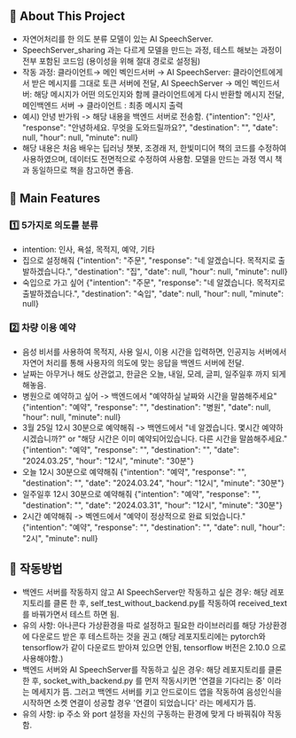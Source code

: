 ## 📌 About This Project
- 자연어처리를 한 의도 분류 모델이 있는 AI SpeechServer.
- SpeechServer_sharing 과는 다르게 모델을 만드는 과정, 테스트 해보는 과정이 전부 포함된 코드임 (용이성을 위해 절대 경로로 설정됨)
- 작동 과정: 클라이언트→ 메인 벡인드서버 → AI SpeechServer: 클라이언트에게서 받은 메시지를 그대로 토큰 서버에 전달, AI SpeechServer → 메인 벡인드서버: 해당 메시지가 어떤 의도인지와 함께 클라이언트에게 다시 반환할 메시지 전달, 메인백엔드 서버 → 클라이언트 : 최종 메시지 출력
- 예시) 안녕 반가워 -> 해당 내용을 백엔드 서버로 전송함.
{"intention": "인사", "response": "안녕하세요. 무엇을 도와드릴까요?", "destination": "", "date": null, "hour": 
null, "minute": null}
- 해당 내용은 처음 배우는 딥러닝 챗봇, 조경래 저, 한빛미디어 책의 코드를 수정하여 사용하였으며, 데이터도 전면적으로 수정하여 사용함. 모델을 만드는 과정 역시 책과 동일하므로 책을 참고하면 좋음. 

## 📌 Main Features
### 1️⃣ 5가지로 의도를 분류 
- intention: 인사, 욕설, 목적지, 예약, 기타
- 집으로 설정해줘
{"intention": "주문", "response": "네 알겠습니다. 목적지로 출발하겠습니다.", "destination": "집", "date": null, "hour": null, "minute": null}
- 숙입으로 가고 싶어
{"intention": "주문", "response": "네 알겠습니다. 목적지로 출발하겠습니다.", "destination": "숙입", "date": null, "hour": null, "minute": null}

### 2️⃣ 차량 이용 예약
- 음성 비서를 사용하여 목적지, 사용 일시, 이용 시간을 입력하면, 인공지능 서버에서 자연어 처리를 통해 사용자의 의도에 맞는 응답을 백엔드 서버에 전달.
- 날짜는 아무거나 해도 상관없고, 한글은 오늘, 내일, 모레, 글피, 일주일후 까지 되게 해놓음.
- 병원으로 예약하고 싶어 -> 백엔드에서 "예약하실 날짜와 시간을 말씀해주세요"
{"intention": "예약", "response": "", "destination": "병원", "date": null, "hour": null, "minute": null}  
- 3월 25일 12시 30분으로 예약해줘 -> 백엔드에서 "네 알겠습니다. 몇시간 예약하시겠습니까?" or "해당 시간은 이미 예약되어있습니다. 다른 시간을 말씀해주세요." 
 {"intention": "예약", "response": "", "destination": "", "date": "2024.03.25", "hour": "12시", "minute": "30분"}
- 오늘 12시 30분으로 예약해줘
{"intention": "예약", "response": "", "destination": "", "date": "2024.03.24", "hour": "12시", "minute": "30분"}
- 일주일후 12시 30분으로 예약해줘
{"intention": "예약", "response": "", "destination": "", "date": "2024.03.31", "hour": "12시", "minute": "30분"}
- 2시간 예약해줘 -> 벡엔드에서 "예약이 정상적으로 완료 되었습니다."
{"intention": "예약", "response": "", "destination": "", "date": null, "hour": "2시", "minute": null}

## 📌 작동방법
- 백엔드 서버를 작동하지 않고 AI SpeechServer만 작동하고 싶은 경우: 해당 레포지토리를 클론 한 후, self_test_without_backend.py를 작동하여 received_text를 바꿔가면서 테스트 하면 됨.
- 유의 사항: 아나콘다 가상환경을 따로 설정하고 필요한 라이브러리를 해당 가상환경에 다운로드 받은 후 테스트하는 것을 권고 (해당 레포지토리에는 pytorch와 tensorflow가 같이 다운로드 받아져 있으면 안됨, tensorflow 버전은 2.10.0 으로 사용해야함.)
- 백엔드 서버와 AI SpeechServer를 작동하고 싶은 경우: 해당 레포지토리를 클론 한 후, socket_with_backend.py 를 먼저 작동시키면 '연결을 기다리는 중' 이라는 메세지가 뜸. 그러고 백엔드 서버를 키고 안드로이드 앱을 작동하여 음성인식을 시작하면 소켓 연결이 성공할 경우 '연결이 되었습니다' 라는 메세지가 뜸.
- 유의 사항: ip 주소 와 port 설정을 자신의 구동하는 환경에 맞게 다 바꿔줘야 작동함. 
